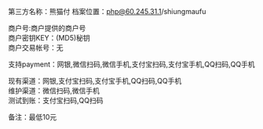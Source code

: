 第三方名称：熊猫付 
档案位置：php@60.245.31.1/shiungmaufu  
 
商户号:商户提供的商户号  
商户密钥KEY：(MD5)秘钥    
商户交易帐号：无  
 
支持payment：网银,微信扫码,微信手机,支付宝扫码,支付宝手机,QQ扫码,QQ手机    
 
现有渠道：网银,支付宝扫码,支付宝手机,QQ扫码,QQ手机    
维护渠道：微信扫码,微信手机    
测试到账：支付宝扫码,QQ扫码  

备注：最低10元  
 

